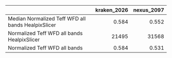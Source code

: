 |                                                    |   kraken_2026 |   nexus_2097 |
|:---------------------------------------------------|--------------:|-------------:|
| Median Normalized Teff WFD all bands HealpixSlicer |         0.584 |        0.552 |
| Normalized Teff WFD all bands HealpixSlicer        |     21495     |    31568     |
| Normalized Teff WFD all bands                      |         0.584 |        0.531 |
